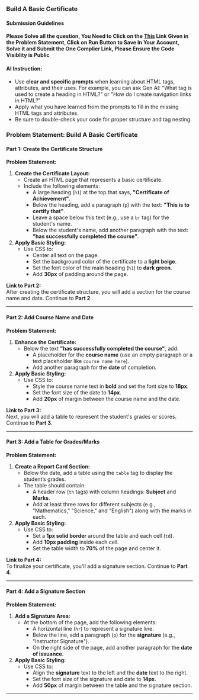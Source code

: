 ### Build A Basic Certificate

#### Submission Guidelines

**Please Solve all the question, You Need to Click on the [This](https://onecompiler.com/html/42rrpvkma) Link Given in the Problem Statement, Click on Run Button to Save In Your Account, Solve it and Submit the One Complier Link, Please Ensure the Code Visiblity is Public**

#### AI Instruction:

- Use **clear and specific prompts** when learning about HTML tags, attributes, and their uses. For example, you can ask Gen AI: "What tag is used to create a heading in HTML?" or "How do I create navigation links in HTML?"
- Apply what you have learned from the prompts to fill in the missing HTML tags and attributes.
- Be sure to double-check your code for proper structure and tag nesting.

### **Problem Statement: Build A Basic Certificate**

#### Part 1: **Create the Certificate Structure**

**Problem Statement:**

1. **Create the Certificate Layout:**
   - Create an HTML page that represents a basic certificate.
   - Include the following elements:
     - A large heading (`h1`) at the top that says, **"Certificate of Achievement"**.
     - Below the heading, add a paragraph (`p`) with the text: **"This is to certify that"**.
     - Leave a space below this text (e.g., use a `br` tag) for the student's name.
     - Below the student's name, add another paragraph with the text: **"has successfully completed the course"**.
2. **Apply Basic Styling:**
   - Use CSS to:
     - Center all text on the page.
     - Set the background color of the certificate to a **light beige**.
     - Set the font color of the main heading (`h1`) to **dark green**.
     - Add **30px** of padding around the page.

**Link to Part 2:**  
After creating the certificate structure, you will add a section for the course name and date. Continue to **Part 2**.

---

#### Part 2: **Add Course Name and Date**

**Problem Statement:**

1. **Enhance the Certificate:**
   - Below the text **"has successfully completed the course"**, add:
     - A placeholder for the **course name** (use an empty paragraph or a text placeholder like `course name here`).
     - Add another paragraph for the **date** of completion.
2. **Apply Basic Styling:**
   - Use CSS to:
     - Style the course name text in **bold** and set the font size to **18px**.
     - Set the font size of the date to **14px**.
     - Add **20px** of margin between the course name and the date.

**Link to Part 3:**  
Next, you will add a table to represent the student's grades or scores. Continue to **Part 3**.

---

#### Part 3: **Add a Table for Grades/Marks**

**Problem Statement:**

1. **Create a Report Card Section:**
   - Below the date, add a table using the `table` tag to display the student’s grades.
   - The table should contain:
     - A header row (`th` tags) with column headings: **Subject** and **Marks**.
     - Add at least three rows for different subjects (e.g., "Mathematics," "Science," and "English") along with the marks in each.
2. **Apply Basic Styling:**
   - Use CSS to:
     - Set a **1px solid border** around the table and each cell (`td`).
     - Add **10px padding** inside each cell.
     - Set the table width to **70%** of the page and center it.

**Link to Part 4:**  
To finalize your certificate, you'll add a signature section. Continue to **Part 4**.

---

#### Part 4: **Add a Signature Section**

**Problem Statement:**

1. **Add a Signature Area:**
   - At the bottom of the page, add the following elements:
     - A horizontal line (`hr`) to represent a signature line.
     - Below the line, add a paragraph (`p`) for the **signature** (e.g., "Instructor Signature").
     - On the right side of the page, add another paragraph for the **date of issuance**.
2. **Apply Basic Styling:**
   - Use CSS to:
     - Align the **signature** text to the left and the **date** text to the right.
     - Set the font size of the signature and date to **14px**.
     - Add **50px** of margin between the table and the signature section.

---
